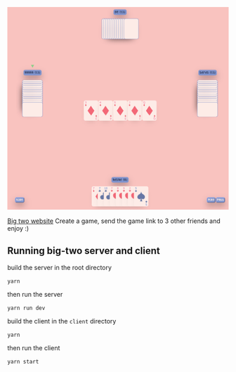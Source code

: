  ![gameplay screenshot](https://github.com/Nishad-Sharma/big-two-server/blob/main/screenshot.png)

[Big two website](https://big-two-client.onrender.com) 
Create a game, send the game link to 3 other friends and enjoy :)


## Running big-two server and client

build the server in the root directory

```
yarn
```

then run the server

```
yarn run dev
```

build the client in the `client` directory

```
yarn
```

then run the client

```
yarn start
```
